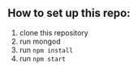 
## How to set up this repo:
1. clone this repository
2. run mongod
3. run `npm install`
4. run `npm start`
